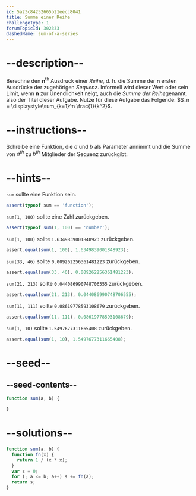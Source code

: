 ```yaml
---
id: 5a23c84252665b21eecc8041
title: Summe einer Reihe
challengeType: 1
forumTopicId: 302333
dashedName: sum-of-a-series
---
```


# --description--

Berechne den **n**<sup>th</sup> Ausdruck einer <em>Reihe</em>, d. h. die Summe der **n** ersten Ausdrücke der zugehörigen <em>Sequenz</em>. Informell wird dieser Wert oder sein Limit, wenn **n** zur Unendlichkeit neigt, auch die *Summe der Reihe*genannt, also der Titel dieser Aufgabe. Nutze für diese Aufgabe das Folgende: $S_n = \displaystyle\sum_{k=1}^n \frac{1}{k^2}$.

# --instructions--

Schreibe eine Funktion, die $a$ und $b$ als Parameter annimmt und die Summe von $a^{th}$ zu $b^{th}$ Mitglieder der Sequenz zurückgibt.

# --hints--

`sum` sollte eine Funktion sein.

```js
assert(typeof sum == 'function');
```

`sum(1, 100)` sollte eine Zahl zurückgeben.

```js
assert(typeof sum(1, 100) == 'number');
```

`sum(1, 100)` sollte `1.6349839001848923` zurückgeben.

```js
assert.equal(sum(1, 100), 1.6349839001848923);
```

`sum(33, 46)` sollte `0.009262256361481223` zurückgeben.

```js
assert.equal(sum(33, 46), 0.009262256361481223);
```

`sum(21, 213)` sollte `0.044086990748706555` zurückgeben.

```js
assert.equal(sum(21, 213), 0.044086990748706555);
```

`sum(11, 111)` sollte `0.08619778593108679` zurückgeben.

```js
assert.equal(sum(11, 111), 0.08619778593108679);
```

`sum(1, 10)` sollte `1.5497677311665408` zurückgeben.

```js
assert.equal(sum(1, 10), 1.5497677311665408);
```

# --seed--

## --seed-contents--

```js
function sum(a, b) {

}
```

# --solutions--

```js
function sum(a, b) {
  function fn(x) {
    return 1 / (x * x);
  }
  var s = 0;
  for (; a <= b; a++) s += fn(a);
  return s;
}
```
